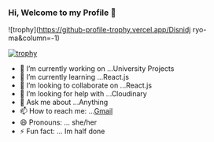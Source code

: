 ### Hi, Welcome to my Profile 👋


![trophy](https://github-profile-trophy.vercel.app/Disnidj ryo-ma&column=-1)

[![trophy](https://github-profile-trophy.vercel.app/Disnidjryo-ma)](https://github.com/ryo-ma/github-profile-trophy)



- 🔭 I’m currently working on ...University Projects
- 🌱 I’m currently learning ...React.js
- 👯 I’m looking to collaborate on ...React.js
- 🤔 I’m looking for help with ...Cloudinary
- 💬 Ask me about ...Anything
- 📫 How to reach me: ...[Gmail](http://ddjayawickrama@gmail.com)
- 😄 Pronouns: ... she/her
- ⚡ Fun fact: ... Im half done

